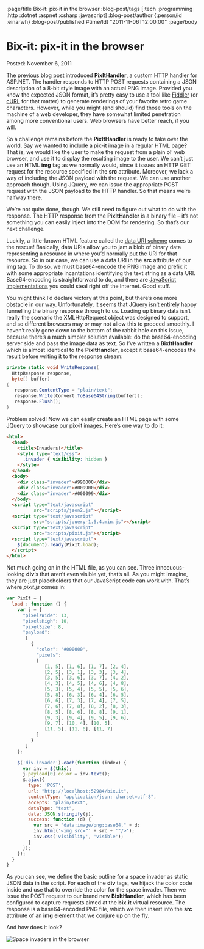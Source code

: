 :page/title Bix-it: pix-it in the browser
:blog-post/tags [:tech :programming :http :dotnet :aspnet :csharp :javascript]
:blog-post/author {:person/id :einarwh}
:blog-post/published #time/ldt "2011-11-06T12:00:00"
:page/body

# Bix-it: pix-it in the browser

Posted: November 6, 2011

The [previous blog post](/blog-posts/pix-it-war/) introduced **PixItHandler**, a custom HTTP handler for ASP.NET. The handler responds to HTTP POST requests containing a JSON description of a 8-bit style image with an actual PNG image. Provided you know the expected JSON format, it’s pretty easy to use a tool like [Fiddler](http://www.fiddler2.com/fiddler2/) (or [cURL](http://curl.haxx.se/) for that matter) to generate renderings of your favorite retro game characters. However, while you might (and should) find those tools on the machine of a web developer, they have somewhat limited penetration among more conventional users. Web browsers have better reach, if you will.

So a challenge remains before the **PixItHandler** is ready to take over the world. Say we wanted to include a pix-it image in a regular HTML page? That is, we would like the user to make the request from a plain ol’ web browser, and use it to display the resulting image to the user. We can’t just use an HTML **img** tag as we normally would, since it issues an HTTP GET request for the resource specified in the **src** attribute. Moreover, we lack a way of including the JSON payload with the request. We can use another approach though. Using JQuery, we can issue the appropriate POST request with the JSON payload to the HTTP handler. So that means we’re halfway there.

We’re not quite done, though. We still need to figure out what to do with the response. The HTTP response from the **PixItHandler** is a binary file – it’s not something you can easily inject into the DOM for rendering. So that’s our next challenge.

Luckily, a little-known HTML feature called the [data URI scheme](http://tools.ietf.org/html/rfc2397) comes to the rescue! Basically, data URIs allow you to jam a blob of binary data representing a resource in where you’d normally put the URI for that resource. So in our case, we can use a data URI in the **src** attribute of our **img** tag. To do so, we must base64-encode the PNG image and prefix it with some appropriate incantations identifying the text string as a data URI. Base64-encoding is straightforward to do, and there are [JavaScript implementations](http://www.webtoolkit.info/javascript-base64.html) you could steal right off the Internet. Good stuff.

You might think I’d declare victory at this point, but there’s one more obstacle in our way. Unfortunately, it seems that JQuery isn’t entirely happy funnelling the binary response through to us. Loading up binary data isn’t really the scenario the XMLHttpRequest object was designed to support, and so different browsers may or may not allow this to proceed smoothly. I haven’t really gone down to the bottom of the rabbit hole on this issue, because there’s a much simpler solution available: do the base64-encoding server side and pass the image data as text. So I’ve written a **BixItHandler** which is almost identical to the **PixItHandler**, except it base64-encodes the result before writing it to the response stream:

```csharp
private static void WriteResponse(
  HttpResponse response, 
  byte[] buffer)
{
   response.ContentType = "plain/text";
   response.Write(Convert.ToBase64String(buffer));
   response.Flush();
}
```

Problem solved! Now we can easily create an HTML page with some JQuery to showcase our pix-it images. Here’s one way to do it:

```html
<html>
  <head>
    <title>Invaders!</title>
    <style type="text/css">
      .invader { visibility: hidden }
    </style>
  </head>
  <body>
    <div class="invader">#990000</div>
    <div class="invader">#009900</div>
    <div class="invader">#000099</div>
  </body>
  <script type="text/javascript" 
          src="scripts/json2.js"></script>
  <script type="text/javascript" 
          src="scripts/jquery-1.6.4.min.js"></script>
  <script type="text/javascript" 
          src="scripts/pixit.js"></script>
  <script type="text/javascript">
    $(document).ready(PixIt.load);
  </script>
</html>
```

Not much going on in the HTML file, as you can see. Three innocuous-looking **div**‘s that aren’t even visible yet, that’s all. As you might imagine, they are just placeholders that our JavaScript code can work with. That’s where _pixit.js_ comes in:

```javascript
var PixIt = {
  load : function () {
    var j = {
      "pixelsWide": 13,
      "pixelsHigh": 10,
      "pixelSize": 8,
      "payload":
       [
         {
           "color": '#000000',
           "pixels":
           [
              [1, 5], [1, 6], [1, 7], [2, 4],
              [2, 5], [3, 1], [3, 3], [3, 4],
              [3, 5], [3, 6], [3, 7], [4, 2],
              [4, 3], [4, 5], [4, 6], [4, 8],
              [5, 3], [5, 4], [5, 5], [5, 6],
              [5, 8], [6, 3], [6, 4], [6, 5],
              [6, 6], [7, 3], [7, 4], [7, 5],
              [7, 6], [7, 8], [8, 2], [8, 3],
              [8, 5], [8, 6], [8, 8], [9, 1],
              [9, 3], [9, 4], [9, 5], [9, 6],
              [9, 7], [10, 4], [10, 5],
              [11, 5], [11, 6], [11, 7]
           ]
         }
       ]
    };

    $('div.invader').each(function (index) {
      var inv = $(this);
      j.payload[0].color = inv.text();
      $.ajax({
        type: 'POST',
        url: "http://localhost:52984/bix.it",
        contentType: "application/json; charset=utf-8",
        accepts: "plain/text",
        dataType: "text",
        data: JSON.stringify(j),
        success: function (d) {
          var src = "data:image/png;base64," + d;
          inv.html('<img src="' + src + '"/>');
          inv.css('visibility', 'visible');
        }
      });
    });
  }
}
```

As you can see, we define the basic outline for a space invader as static JSON data in the script. For each of the **div** tags, we hijack the color code inside and use that to override the color for the space invader. Then we issue the POST request to our brand new **BixItHandler**, which has been configured to capture requests aimed at the **bix.it** virtual resource. The response is a base64-encoded PNG file, which we then insert into the **src** attribute of an **img** element that we conjure up on the fly.

And how does it look?

![Space invaders in the browser](/images/invaders-in-the-browser.png)
